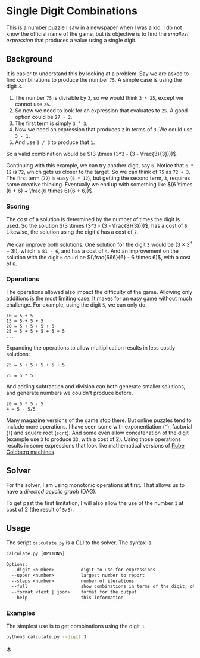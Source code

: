 # Single Digit Combinations

This is a number puzzle I saw in a newspaper when I was a kid.
I do not know the official name of the game,
but its objective is to find the _smallest expression_ that produces a value using a single digit.

## Background

It is easier to understand this by looking at a problem.
Say we are asked to find combinations to produce the number `75`.
A simple case is using the digit `3`.

1. The number `75` is divisible by `3`, so we would think `3 * 25`, except we cannot use `25`.
1. So now we need to look for an expression that evaluates to `25`. A good option could be `27 - 2`.
1. The first term is simply `3 ^ 3`.
1. Now we need an expression that produces `2` in terms of `3`. We could use `3 - 1`.
1. And use `3 / 3` to produce that `1`.

So a valid combination would be $(3 \times (3^3 - (3 - \frac{3}{3})))$.

Continuing with this example, we can try another digit, say `6`.
Notice that `6 * 12` is `72`, which gets us closer to the target.
So we can think of `75` as `72 + 3`.
The first term (`72`) is easy (`6 * 12`), but getting the second term, `3`, requires some creative thinking.
Eventually we end up with something like $(6 \times (6 + 6) + \frac{6 \times 6}{6 + 6})$.

### Scoring

The cost of a solution is determined by the number of times the digit is used.
So the solution $(3 \times (3^3 - (3 - \frac{3}{3})))$, has a cost of `6`.
Likewise, the solution using the digit `6` has a cost of `7`.

We can improve both solutions.
One solution for the digit `3` would be $(3 \times 3^3 - 3!)$, which is `81 - 6`, and has a cost of `4`.
And an improvement on the solution with the digit `6` could be $(\frac{666}{6} - 6 \times 6)$, with a cost of `6`.

### Operations

The operations allowed also impact the difficulty of the game.
Allowing only additions is the most limiting case.
It makes for an easy game without much challenge.
For example, using the digit `5`, we can only do:

```
10 = 5 + 5
15 = 5 + 5 + 5
20 = 5 + 5 + 5 + 5
25 = 5 + 5 + 5 + 5 + 5
...
```

Expanding the operations to allow multiplication results in less costly solutions:

```
25 = 5 + 5 + 5 + 5 + 5

25 = 5 * 5
```

And adding subtraction and division can both generate smaller solutions, and generate numbers we couldn't produce before.

```
20 = 5 * 5 - 5
4 = 5 - 5/5
```

Many magazine versions of the game stop there.
But online puzzles tend to include more operations.
I have seen some with exponentiation (`^`), factorial (`!`) and square root (`sqrt`).
And some even allow concatenation of the digit (example use `3` to produce `33`, with a cost of 2).
Using those operations results in some expressions that look like mathematical versions of [Rube Goldberg machines](https://en.wikipedia.org/wiki/Rube_Goldberg_machine).

## Solver

For the solver, I am using monotonic operations at first.
That allows us to have a _directed acyclic graph_ (DAG).

To get past the first limitation, I will also allow the use of the number `1` at cost of 2 (the result of `5/5`).

## Usage

The script `calculate.py` is a CLI to the solver.
The syntax is:

```txt
calculate.py [OPTIONS]

Options:
  --digit <number>          digit to use for expressions
  --upper <number>          largest number to report
  --steps <number>          number of iterations
  --full                    show combinations in terms of the digit, otherwise use expanded values
  --format <text | json>    format for the output
  --help                    this information
```

### Examples

The simplest use is to get combinations using the digit `3`.

```sh
python3 calculate.py --digit 3
```

木
